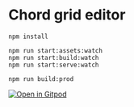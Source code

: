 # Chord grid editor

```
npm install

npm run start:assets:watch
npm run start:build:watch
npm run start:serve:watch

npm run build:prod

```



[![Open in Gitpod](https://gitpod.io/button/open-in-gitpod.svg)](https://gitpod.io/#https://github.com/rsilve/compose-guitar)

